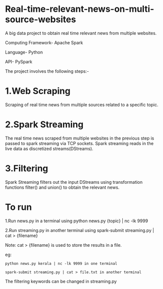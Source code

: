 # Real-time-relevant-news-on-multi-source-websites
A big data project to obtain real time relevant news from multiple websites.

Computing Framework- Apache Spark

Language- Python

API- PySpark

The project involves the following steps:-

1.Web Scraping
===============
Scraping of real time news from multiple sources related to a specific topic.

2.Spark Streaming
==================
The real time news scraped from multiple websites in the previous step is passed to spark streaming via TCP sockets. Spark streaming reads in the live data as discretized streams(DStreams).

3.Filtering
===========
Spark Streaming filters out the input DStreams using transformation functions filter() and union() to obtain the relevant news.

To run
======
1.Run news.py in a terminal using
python news.py {topic} | nc -lk 9999

2.Run streaming.py in another terminal using 
spark-submit streaming.py | cat > {filename}

Note: cat > {filename} is used to store the results in a file.

eg: 

    python news.py kerala | nc -lk 9999 in one terminal

    spark-submit streaming.py | cat > file.txt in another terminal
    
The filtering keywords can be changed in streaming.py
